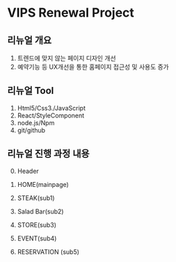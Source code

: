 # VIPS Renewal Project

## 리뉴얼 개요

1. 트렌드에 맞지 않는 페이지 디자인 개선
2. 예약기능 등 UX개선을 통한 홈페이지 접근성 및 사용도 증가

## 리뉴얼 Tool

1. Html5/Css3./JavaScript
2. React/StyleComponent
3. node.js/Npm
4. git/github

## 리뉴얼 진행 과정 내용

0. Header

1. HOME(mainpage)

2. STEAK(sub1)

3. Salad Bar(sub2)

4. STORE(sub3)

5. EVENT(sub4)

6. RESERVATION (sub5)
